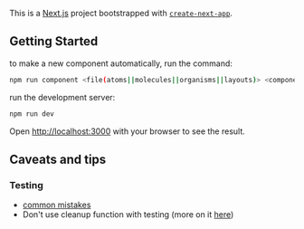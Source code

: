 This is a [Next.js](https://nextjs.org/) project bootstrapped with [`create-next-app`](https://github.com/vercel/next.js/tree/canary/packages/create-next-app).

## Getting Started

to make a new component automatically, run the command:

```bash
npm run component <file(atoms||molecules||organisms||layouts)> <componentName>
```

run the development server:

```bash
npm run dev
```

Open [http://localhost:3000](http://localhost:3000) with your browser to see the result.

## Caveats and tips

### Testing

- [common mistakes](https://kentcdodds.com/blog/common-mistakes-with-react-testing-library)
- Don't use cleanup function with testing (more on it [here](https://kentcdodds.com/blog/common-mistakes-with-react-testing-library#using-cleanup))
